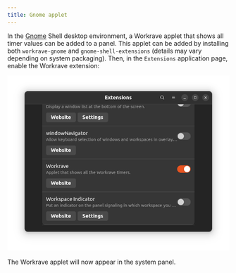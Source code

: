 ```yaml
---
title: Gnome applet
---
```


In the [Gnome](https://www.gnome.org/) Shell desktop environment, a Workrave applet that shows all timer values can be added to a panel.
This applet can be added by installing both `workrave-gnome` and `gnome-shell-extensions` (details may vary depending on system packaging). Then, in the `Extensions` application page, enable the Workrave extension:

![Enable Gnome Shell applet](/images/screenshots/gnome-shell-applet-activate.png#center)

The Workrave applet will now appear in the system panel.

